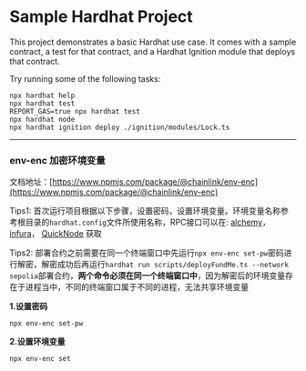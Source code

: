 # Sample Hardhat Project

This project demonstrates a basic Hardhat use case. It comes with a sample contract, a test for that contract, and a Hardhat Ignition module that deploys that contract.

Try running some of the following tasks:

```shell
npx hardhat help
npx hardhat test
REPORT_GAS=true npx hardhat test
npx hardhat node
npx hardhat ignition deploy ./ignition/modules/Lock.ts
```
---

### env-enc 加密环境变量
文档地址：[https://www.npmjs.com/package/@chainlink/env-enc](https://www.npmjs.com/package/@chainlink/env-enc)

Tips1: 首次运行项目根据以下步骤，设置密码，设置环境变量。环境变量名称参考根目录的`hardhat.config`文件所使用名称，RPC接口可以在: [alchemy](https://www.alchemy.com)， [infura](https://www.infura.io)， [QuickNode](https://quicknode.com)  获取

Tips2: 部署合约之前需要在同一个终端窗口中先运行```npx env-enc set-pw```密码进行解密，解密成功后再运行```hardhat run scripts/deployFundMe.ts --network sepolia```部署合约，**两个命令必须在同一个终端窗口中**，因为解密后的环境变量存在于进程当中，不同的终端窗口属于不同的进程，无法共享环境变量

**1.设置密码**
```shell
npx env-enc set-pw
```
**2.设置环境变量**
```shell
npx env-enc set
```